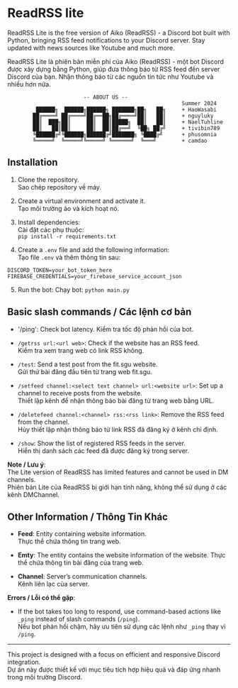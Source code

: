# ReadRSS lite
ReadRSS Lite is the free version of Aiko (ReadRSS) - a Discord bot built with Python, bringing RSS feed notifications to your Discord server. Stay updated with news sources like Youtube and much more.

ReadRSS Lite là phiên bản miễn phí của Aiko (ReadRSS) - một bot Discord được xây dựng bằng Python, giúp đưa thông báo từ RSS feed đến server Discord của bạn. Nhận thông báo từ các nguồn tin tức như Youtube và nhiều hơn nữa.

```
                        -- ABOUT US --
                                                       Summer 2024
         ██████╗  ██████╗██████╗ ███████╗██╗   ██╗     + HaoWasabi
        ██╔════╝ ██╔════╝██╔══██╗██╔════╝██║   ██║     + nguyluky
        ██║  ███╗██║     ██║  ██║█████╗  ██║   ██║     + NaelTuhline
        ██║   ██║██║     ██║  ██║██╔══╝  ╚██╗ ██╔╝     + tivibin789
        ╚██████╔╝╚██████╗██████╔╝███████╗ ╚████╔╝      + phusomnia
        ╚═════╝  ╚═════╝╚═════╝ ╚══════╝  ╚═══╝        + camdao
``` 
## Installation

1. Clone the repository.  
   Sao chép repository về máy.

2. Create a virtual environment and activate it.  
   Tạo môi trường ảo và kích hoạt nó.

3. Install dependencies:  
   Cài đặt các phụ thuộc:  
    `pip install -r requirements.txt`

4. Create a `.env` file and add the following information:  
    Tạo file `.env` và thêm thông tin sau:
```
DISCORD_TOKEN=your_bot_token_here
FIREBASE_CREDENTIALS=your_firebase_service_account_json
```

5. Run the bot:
    Chạy bot:
    `python main.py`

## **Basic slash commands / Các lệnh cơ bản**

- '/ping': Check bot latency.
Kiểm tra tốc độ phản hồi của bot.

- `/getrss url:<url web>`: Check if the website has an RSS feed.  
Kiểm tra xem trang web có link RSS không.

- `/test`: Send a test post from the fit.sgu website.  
Gửi thử bài đăng đầu tiên từ trang web fit.sgu.

- `/setfeed channel:<select text channel> url:<website url>`: Set up a channel to receive posts from the website.  
Thiết lập kênh để nhận thông báo bài đăng từ trang web bằng URL.

- `/deletefeed channel:<channel> rss:<rss link>`: Remove the RSS feed from the channel.  
Hủy thiết lập nhận thông báo từ link RSS đã đăng ký ở kênh chỉ định.

- `/show`: Show the list of registered RSS feeds in the server.  
Hiển thị danh sách các feed đã được đăng ký trong server.

**Note / Lưu ý**:  
The Lite version of ReadRSS has limited features and cannot be used in DM channels.  
Phiên bản Lite của ReadRSS bị giới hạn tính năng, không thể sử dụng ở các kênh DMChannel.

## **Other Information / Thông Tin Khác**

- **Feed**: Entity containing website information.  
Thực thể chứa thông tin trang web.

- **Emty**: The entity contains the website information of the website.
Thực thể chứa thông tin bài đăng của trang web.

- **Channel**: Server’s communication channels.  
Kênh liên lạc của server.

**Errors / Lỗi có thể gặp**:
- If the bot takes too long to respond, use command-based actions like `_ping` instead of slash commands (`/ping`).  
Nếu bot phản hồi chậm, hãy ưu tiên sử dụng các lệnh như `_ping` thay vì `/ping`.

---

This project is designed with a focus on efficient and responsive Discord integration.  
Dự án này được thiết kế với mục tiêu tích hợp hiệu quả và đáp ứng nhanh trong môi trường Discord.
